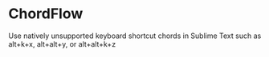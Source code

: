 ChordFlow
=========

Use natively unsupported keyboard shortcut chords in Sublime Text such as alt+k+x, alt+alt+y, or alt+alt+k+z
